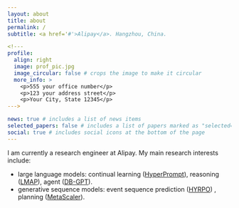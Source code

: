 ```yaml
---
layout: about
title: about
permalink: /
subtitle: <a href='#'>Alipay</a>. Hangzhou, China.

<!---
profile:
  align: right
  image: prof_pic.jpg
  image_circular: false # crops the image to make it circular
  more_info: >
    <p>555 your office number</p>
    <p>123 your address street</p>
    <p>Your City, State 12345</p>
---> 

news: true # includes a list of news items
selected_papers: false # includes a list of papers marked as "selected={true}"
social: true # includes social icons at the bottom of the page
---
```


I am currently a research engineer at Alipay. My main research interests include: 
- large language models: continual learning ([HyperPrompt](https://arxiv.org/abs/2310.13024)), reasoning ([LMAP](https://arxiv.org/abs/2305.16646)), agent ([DB-GPT](https://arxiv.org/abs/2312.17449)). 
- generative sequence models: event sequence prediction ([HYRPO](https://arxiv.org/abs/2210.01753)) , planning ([MetaScaler](https://arxiv.org/abs/2205.15795)). 
  
<!---
Write your biography here. Tell the world about yourself. Link to your favorite [subreddit](http://reddit.com). You can put a picture in, too. The code is already in, just name your picture `prof_pic.jpg` and put it in the `img/` folder.

Put your address / P.O. box / other info right below your picture. You can also disable any of these elements by editing `profile` property of the YAML header of your `_pages/about.md`. Edit `_bibliography/papers.bib` and Jekyll will render your [publications page](/al-folio/publications/) automatically.

Link to your social media connections, too. This theme is set up to use [Font Awesome icons](https://fontawesome.com/) and [Academicons](https://jpswalsh.github.io/academicons/), like the ones below. Add your Facebook, Twitter, LinkedIn, Google Scholar, or just disable all of them.
---> 
